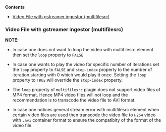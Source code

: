 **Contents**

- [Video File with gstreamer ingestor (multifilesrc)](#video-file-with-gstreamer-ingestor-multifilesrc)

### Video File with gstreamer ingestor (multifilesrc)

**NOTE**:

* In case one does not want to loop the video with multifilesrc element then set the `loop` property to `FALSE`

* In case one wants to play the video for specific number of iterations set the `loop` property to `FALSE` and `stop-index` property to the number of iteration starting with 0 which would play it once. Setting the `loop` property to `TRUE` will override the `stop-index` property.

* The `loop` property of `multifilesrc` plugin does not support video files of MP4 format. Hence MP4 video files will not loop and the recommendation is to transcode the video file to AVI format.

* In case one notices general stream error with multifilesrc element when certain video files are used then transcode the video file to `H264` video with `.avi` container format to ensure the compatibity of the format of the video file.